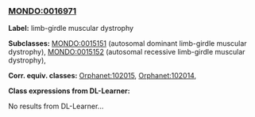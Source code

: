 
### [MONDO:0016971](http://purl.obolibrary.org/obo/MONDO_0016971)
**Label:** limb-girdle muscular dystrophy

**Subclasses:** [MONDO:0015151](http://purl.obolibrary.org/obo/MONDO_0015151) (autosomal dominant limb-girdle muscular dystrophy), [MONDO:0015152](http://purl.obolibrary.org/obo/MONDO_0015152) (autosomal recessive limb-girdle muscular dystrophy), 

**Corr. equiv. classes:** [Orphanet:102015](http://www.orpha.net/ORDO/Orphanet_102015), [Orphanet:102014](http://www.orpha.net/ORDO/Orphanet_102014), 

**Class expressions from DL-Learner:**

No results from DL-Learner...



